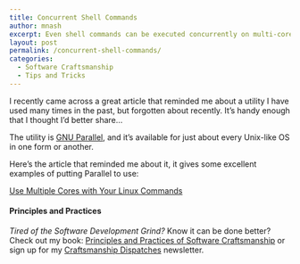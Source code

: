 ```yaml
---
title: Concurrent Shell Commands
author: mnash
excerpt: Even shell commands can be executed concurrently on multi-core machines
layout: post
permalink: /concurrent-shell-commands/
categories:
  - Software Craftsmanship
  - Tips and Tricks
---
```

I recently came across a great article that reminded me about a utility I have used many times in the past, but forgotten about recently. It&#8217;s handy enough that I thought I&#8217;d better share&#8230;

The utility is <a href="https://www.gnu.org/software/parallel/" target="_new">GNU Parallel</a>, and it&#8217;s available for just about every Unix-like OS in one form or another.

Here&#8217;s the article that reminded me about it, it gives some excellent examples of putting Parallel to use:

<a href="http://www.rankfocus.com/use-cpu-cores-linux-commands/" target="_new">Use Multiple Cores with Your Linux Commands</a>

<div class="g-plusone" data-annotation="inline" data-width="300">
</div>

<!-- Place this tag after the last +1 button tag. -->

  


<div class="st-callout hastitle lightblue center" >
  <h4 class="st-callout-title ">
    Principles and Practices
  </h4>
  
  <div class="inside">
    <i>Tired of the Software Development Grind?</i> Know it can be done better? Check out my book: <a href="http://jglobal.com/principles-and-practices">Principles and Practices of Software Craftsmanship</a> or sign up for my <a href="http://jglobal.com/dispatches/">Craftsmanship Dispatches</a> newsletter.
  </div>
</div>

<div class="clear">
</div>